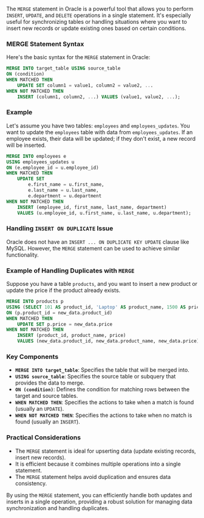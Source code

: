 
The `MERGE` statement in Oracle is a powerful tool that allows you to perform `INSERT`, `UPDATE`, and `DELETE` operations in a single statement. It's especially useful for synchronizing tables or handling situations where you want to insert new records or update existing ones based on certain conditions.

### MERGE Statement Syntax
Here's the basic syntax for the `MERGE` statement in Oracle:

```sql
MERGE INTO target_table USING source_table
ON (condition)
WHEN MATCHED THEN
    UPDATE SET column1 = value1, column2 = value2, ...
WHEN NOT MATCHED THEN
    INSERT (column1, column2, ...) VALUES (value1, value2, ...);
```

### Example
Let's assume you have two tables: `employees` and `employees_updates`. You want to update the `employees` table with data from `employees_updates`. If an employee exists, their data will be updated; if they don't exist, a new record will be inserted.

```sql
MERGE INTO employees e
USING employees_updates u
ON (e.employee_id = u.employee_id)
WHEN MATCHED THEN
    UPDATE SET
        e.first_name = u.first_name,
        e.last_name = u.last_name,
        e.department = u.department
WHEN NOT MATCHED THEN
    INSERT (employee_id, first_name, last_name, department)
    VALUES (u.employee_id, u.first_name, u.last_name, u.department);
```

### Handling `INSERT ON DUPLICATE` Issue
Oracle does not have an `INSERT ... ON DUPLICATE KEY UPDATE` clause like MySQL. However, the `MERGE` statement can be used to achieve similar functionality.

### Example of Handling Duplicates with `MERGE`
Suppose you have a table `products`, and you want to insert a new product or update the price if the product already exists.

```sql
MERGE INTO products p
USING (SELECT 101 AS product_id, 'Laptop' AS product_name, 1500 AS price FROM dual) new_data
ON (p.product_id = new_data.product_id)
WHEN MATCHED THEN
    UPDATE SET p.price = new_data.price
WHEN NOT MATCHED THEN
    INSERT (product_id, product_name, price)
    VALUES (new_data.product_id, new_data.product_name, new_data.price);
```

### Key Components
- **`MERGE INTO target_table`**: Specifies the table that will be merged into.
- **`USING source_table`**: Specifies the source table or subquery that provides the data to merge.
- **`ON (condition)`**: Defines the condition for matching rows between the target and source tables.
- **`WHEN MATCHED THEN`**: Specifies the actions to take when a match is found (usually an `UPDATE`).
- **`WHEN NOT MATCHED THEN`**: Specifies the actions to take when no match is found (usually an `INSERT`).

### Practical Considerations
- The `MERGE` statement is ideal for upserting data (update existing records, insert new records).
- It is efficient because it combines multiple operations into a single statement.
- The `MERGE` statement helps avoid duplication and ensures data consistency.

By using the `MERGE` statement, you can efficiently handle both updates and inserts in a single operation, providing a robust solution for managing data synchronization and handling duplicates.

